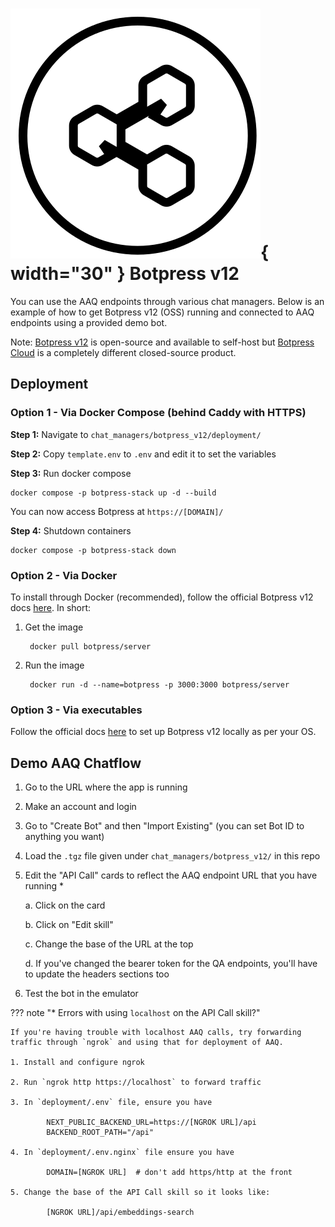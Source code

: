 # ![botpress logo](./botpress_logo.svg){ width="30" } Botpress v12

You can use the AAQ endpoints through various chat managers. Below is an example of how to get Botpress v12 (OSS) running and connected to AAQ endpoints using a provided demo bot.

Note: [Botpress v12](https://github.com/botpress/v12/) is open-source and available to self-host but [Botpress Cloud](https://botpress.com/) is a completely different closed-source product.

## Deployment

### Option 1 - Via Docker Compose (behind Caddy with HTTPS)

**Step 1:** Navigate to `chat_managers/botpress_v12/deployment/`

**Step 2:** Copy `template.env` to `.env` and edit it to set the variables

**Step 3:** Run docker compose

    docker compose -p botpress-stack up -d --build

You can now access Botpress at `https://[DOMAIN]/`

**Step 4:** Shutdown containers

    docker compose -p botpress-stack down

### Option 2 - Via Docker

To install through Docker (recommended), follow the official Botpress v12 docs [here](https://hub.docker.com/r/botpress/server). In short:

1. Get the image

        docker pull botpress/server

2. Run the image

        docker run -d --name=botpress -p 3000:3000 botpress/server

### Option 3 - Via executables

Follow the official docs [here](https://v12.botpress.com/) to set up Botpress v12 locally as per your OS.

## Demo AAQ Chatflow

1. Go to the URL where the app is running
2. Make an account and login
3. Go to "Create Bot" and then "Import Existing" (you can set Bot ID to anything you want)
4. Load the `.tgz` file given under `chat_managers/botpress_v12/` in this repo
5. Edit the "API Call" cards to reflect the AAQ endpoint URL that you have running *

    a. Click on the card

    b. Click on "Edit skill"

    c. Change the base of the URL at the top

    d. If you've changed the bearer token for the QA endpoints, you'll have to update the headers sections too

6. Test the bot in the emulator

??? note "* Errors with using `localhost` on the API Call skill?"

    If you're having trouble with localhost AAQ calls, try forwarding traffic through `ngrok` and using that for deployment of AAQ.

    1. Install and configure ngrok

    2. Run `ngrok http https://localhost` to forward traffic

    3. In `deployment/.env` file, ensure you have

            NEXT_PUBLIC_BACKEND_URL=https://[NGROK URL]/api
            BACKEND_ROOT_PATH="/api"

    4. In `deployment/.env.nginx` file ensure you have

            DOMAIN=[NGROK URL]  # don't add https/http at the front

    5. Change the base of the API Call skill so it looks like:

            [NGROK URL]/api/embeddings-search
